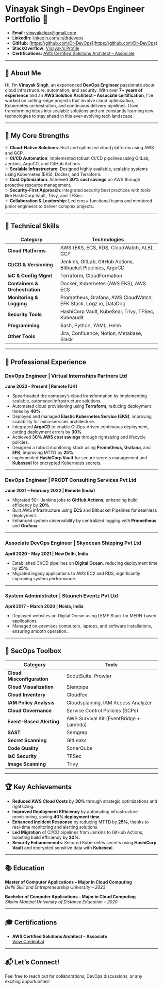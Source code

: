 # **Vinayak Singh – DevOps Engineer Portfolio** 🚀


- **Email:** [vinayakclear@gmail.com](mailto:vinayakclear@gmail.com)  
- **LinkedIn:** [linkedin.com/in/drdevops](https://www.linkedin.com/in/drdevops)  
- **GitHub:** [https://github.com/Dr-DevOps](https://github.com/Dr-DevOps)
- **StackOverflow:** [Vinayak's Profile](https://stackoverflow.com/users/14925235/vinayak-s) 
- **Certifications:** [AWS Certified Solutions Architect – Associate](https://bit.ly/credly-aws-csa)

---

## **🌟 About Me**

Hi, I’m **Vinayak Singh**, an experienced **DevOps Engineer** passionate about cloud infrastructure, automation, and security. With over **7+ years of experience** and an **AWS Solution Architect – Associate certification**, I’ve worked on cutting-edge projects that involve cloud optimization, Kubernetes orchestration, and continuous delivery pipelines. I love transforming ideas into scalable solutions and am constantly learning new technologies to stay ahead in this ever-evolving tech landscape.

---

## **🚀 My Core Strengths**

✨ **Cloud-Native Solutions**: Built and optimized cloud platforms using AWS and GCP.  
✨ **CI/CD Automation**: Implemented robust CI/CD pipelines using GitLab, Jenkins, ArgoCD, and GitHub Actions.  
✨ **Scalable Infrastructure**: Designed highly available, scalable systems using Kubernetes (EKS), Docker, and Terraform.  
✨ **Cost Optimization**: Achieved **30% cost savings** on AWS through proactive resource management.  
✨ **Security-First Approach**: Integrated security best practices with tools like HashiCorp Vault, Trivy, and TFSec.  
✨ **Collaboration & Leadership**: Led cross-functional teams and mentored junior engineers to deliver complex projects.

---

## **🔧 Technical Skills**

| **Category**            | **Technologies**                                                                                      |
|-------------------------|------------------------------------------------------------------------------------------------------|
| **Cloud Platforms**      | AWS (EKS, ECS, RDS, CloudWatch, ALB), GCP                                                           |
| **CI/CD & Versioning**   | Jenkins, GitLab, GitHub Actions, Bitbucket Pipelines, ArgoCD                                       |
| **IaC & Config Mgmt**    | Terraform, CloudFormation                                                                          |
| **Containers & Orchestration** | Docker, Kubernetes (AWS EKS), AWS ECS                                                        |
| **Monitoring & Logging** | Prometheus, Grafana, AWS CloudWatch, EFK Stack, Logz.io, DataDog                                   |
| **Security Tools**       | HashiCorp Vault, KubeSeal, Trivy, TFSec, Kubeaudit                                                 |
| **Programming**          | Bash, Python, YAML, Helm                                                                           |
| **Other Tools**          | Jira, Confluence, Notion, Metabase, Slack                                                          |

---

## **💼 Professional Experience**

### **DevOps Engineer | Virtual Internships Partners Ltd**  
**June 2022 – Present | Remote (UK)**  

- Spearheaded the company’s cloud transformation by implementing scalable, automated infrastructure solutions.  
- Automated cloud provisioning using **Terraform**, reducing deployment times by **40%**.  
- Deployed and managed **Elastic Kubernetes Service (EKS)**, improving scalability for microservices architecture.  
- Integrated **ArgoCD** to enable GitOps-driven continuous deployment, cutting deployment errors by **30%**.  
- Achieved **30% AWS cost savings** through rightsizing and lifecycle policies.  
- Designed a robust monitoring stack using **Prometheus, Grafana**, and **EFK**, improving MTTD by **25%**.  
- Implemented **HashiCorp Vault** for secure secrets management and **Kubeseal** for encrypted Kubernetes secrets.

---

### **DevOps Engineer | PRODT Consulting Services Pvt Ltd**  
**June 2021 – February 2022 | Remote (India)**  

- Migrated 50+ Jenkins jobs to **GitHub Actions**, enhancing build efficiency by **20%**.  
- Built AWS infrastructure using **ECS** and Bitbucket Pipelines for seamless deployment.  
- Enhanced system observability by centralized logging with **Prometheus** and **Grafana**.

---

### **Associate DevOps Engineer | Skyocean Shipping Pvt Ltd**  
**April 2020 – May 2021 | New Delhi, India**  

- Established CI/CD pipelines on **Digital Ocean**, reducing deployment time by **25%**.  
- Migrated legacy applications to AWS EC2 and RDS, significantly improving system performance.

---

### **System Administrator | Staunch Eventz Pvt Ltd**  
**April 2017 – March 2020 | Noida, India**  

- Deployed websites on Digital Ocean using LEMP Stack for MERN-based applications. 
- Managed on-premises computers, laptops, and software installations, ensuring smooth operation..

---

## **🔐 SecOps Toolbox**

| **Category**            | **Tools**                                                                                           |
|-------------------------|------------------------------------------------------------------------------------------------------|
| **Cloud Misconfiguration** | ScoutSuite, Prowler                                                                             |
| **Cloud Visualization**     | Stempipe                                                                                       |
| **Cloud Inventory**         | Cloudfox                                                                                       |
| **IAM Policy Analysis**     | Cloudsplaining, IAM Access Analyzer                                                           |
| **Cloud Governance**        | Service Control Policies (SCPs)                                                               |
| **Event-Based Alerting**    | AWS Survival Kit (EventBridge + Lambda)                                                      |
| **SAST**                    | Semgrep                                                                                       |
| **Secret Scanning**         | GitLeaks                                                                                      |
| **Code Quality**            | SonarQube                                                                                     |
| **IaC Security**            | TFSec                                                                                         |
| **Image Scanning**          | Trivy                                                                                         |

---

## **🏆 Key Achievements**

- **Reduced AWS Cloud Costs** by **30%** through strategic optimizations and rightsizing.  
- **Improved Deployment Efficiency** by automating infrastructure provisioning, saving **40% deployment time**.  
- **Enhanced Incident Response** by reducing MTTD by **25%**, thanks to real-time monitoring and alerting solutions.  
- **Led Migration** of CI/CD pipelines from Jenkins to GitHub Actions, boosting build efficiency by **20%**.  
- **Security Enhancements**: Secured Kubernetes secrets using **HashiCorp Vault** and encrypted sensitive data with **Kubeseal**.

---

## **📚 Education**

**Master of Computer Applications – Major in Cloud Computing**  
*Delhi Skill and Entrepreneurship University – 2023*  

**Bachelor of Computer Applications – Major in Cloud Computing**  
*Sikkim Manipal University of Distance Education – 2020*  

---

## **🎓 Certifications**

- **AWS Certified Solutions Architect – Associate**  
  [View Credential](https://bit.ly/credly-aws-csa)

---

## **📬 Let’s Connect!**

Feel free to reach out for collaborations, DevOps discussions, or any exciting opportunities!
